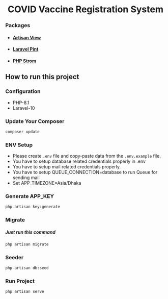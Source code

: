 <div align='center'>

# COVID Vaccine Registration System

</div>


### Packages 
- #### [Artisan View](https://github.com/svenluijten/artisan-view)
- #### [Laravel Pint](https://github.com/laravel/pint)
- #### [PHP Strom](https://pestphp.com)



## How to run this project

### Configuration
- PHP-8.1
- Laravel-10

### Update Your Composer 
```bash
composer update
```

### ENV Setup 
- Please create `.env` file and copy-paste data from the `.env.example` file.
- You have to setup database related credentials properly in .env
- You have to setup mail related credentials properly.
- You have to setup QUEUE_CONNECTION=database to run Queue for sending mail
- Set APP_TIMEZONE=Asia/Dhaka


### Generate APP_KEY
```bash
php artisan key:generate
```

### Migrate 
<h5>Just run this command</h5>

```bash
php artisan migrate
```

### Seeder

```bash
php artisan db:seed
```

### Run Project 
```bash
php artisan serve
```
